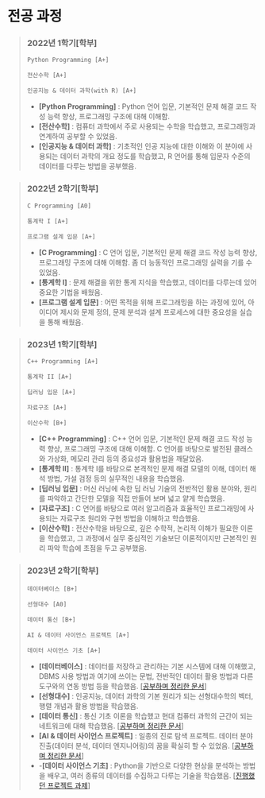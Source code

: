 # 전공 과정
> ### 2022년 1학기[학부]
> ```
> Python Programming [A+]
>
> 전산수학 [A+]
>
> 인공지능 & 데이터 과학(with R) [A+]
> ```
> - **[Python Programming]** : Python 언어 입문, 기본적인 문제 해결 코드 작성 능력 향상, 프로그래밍 구조에 대해 이해함.
> - **[전산수학]** : 컴퓨터 과학에서 주로 사용되는 수학을 학습했고, 프로그래밍과 연계하여 공부할 수 있었음.
> - **[인공지능 & 데이터 과학]** : 기초적인 인공 지능에 대한 이해와 이 분야에 사용되는 데이터 과학의 개요 정도를 학습했고, R 언어를 통해 입문자 수준의 데이터를 다루는 방법을 공부했음.
  
> ### 2022년 2학기[학부]
> ```
> C Programming [A0]
>
> 통계학 I [A+]
>
> 프로그램 설계 입문 [A+]
> ```
> - **[C Programming]** : C 언어 입문, 기본적인 문제 해결 코드 작성 능력 향상, 프로그래밍 구조에 대해 이해함. 좀 더 능동적인 프로그래밍 실력을 기를 수 있었음.
> - **[통계학 I]** : 문제 해결을 위한 통계 지식을 학습했고, 데이터를 다루는데 있어 중요한 기법을 배웠음.
> - **[프로그램 설계 입문]** : 어떤 목적을 위해 프로그래밍을 하는 과정에 있어, 아이디어 제시와 문제 정의, 문제 분석과 설계 프로세스에 대한 중요성을 실습을 통해 배웠음.

> ### 2023년 1학기[학부]
> ```
> C++ Programming [A+]
>
> 통계학 II [A+]
>
> 딥러닝 입문 [A+]
>
> 자료구조 [A+]
>
> 이산수학 [B+]
> ```
> - **[C++ Programming]** : C++ 언어 입문, 기본적인 문제 해결 코드 작성 능력 향상, 프로그래밍 구조에 대해 이해함. C 언어를 바탕으로 발전된 클래스와 가상화, 메모리 관리 등의 중요성과 활용법을 깨달았음.
> - **[통계학 II]** : 통계학 I를 바탕으로 본격적인 문제 해결 모델의 이해, 데이터 해석 방법, 가설 검정 등의 실무적인 내용을 학습했음.
> - **[딥러닝 입문]** : 머신 러닝에 속한 딥 러닝 기술의 전반적인 활용 분야와, 원리를 파악하고 간단한 모델을 직접 만들어 보며 넓고 얕게 학습했음.
> - **[자료구조]** : C 언어를 바탕으로 여러 알고리즘과 효율적인 프로그래밍에 사용되는 자료구조 원리와 구현 방법을 이해하고 학습했음.
> - **[이산수학]** : 전산수학을 바탕으로, 깊은 수학적, 논리적 이해가 필요한 이론을 학습했고, 그 과정에서 실무 중심적인 기술보단 이론적이지만 근본적인 원리 파악 학습에 초점을 두고 공부했음.

> ### 2023년 2학기[학부]
> ```
> 데이터베이스 [B+]
>
> 선형대수 [A0]
>
> 데이터 통신 [B+]
>
> AI & 데이터 사이언스 프로젝트 [A+]
>
> 데이터 사이언스 기초 [A+]
> ```
> - **[데이터베이스]** : 데이터를 저장하고 관리하는 기본 시스템에 대해 이해했고, DBMS 사용 방법과 여기에 쓰이는 문법, 전반적인 데이터 활용 방법과 다른 도구와의 연동 방법 등을 학습했음. [[공부하며 정리한 문서](https://github.com/CharmStrange/Study/issues/11)]
> - **[선형대수]** : 인공지능, 데이터 과학의 기본 원리가 되는 선형대수학의 벡터, 행렬 개념과 활용 방법을 학습했음.
> - **[데이터 통신]** : 통신 기초 이론을 학습했고 현대 컴퓨터 과학의 근간이 되는 네트워크에 대해 학습했음. [[공부하며 정리한 문서](https://github.com/CharmStrange/Study/issues/16)]
> - **[AI & 데이터 사이언스 프로젝트]** : 일종의 진로 탐색 프로젝트. 데이터 분야 진출(데이터 분석, 데이터 엔지니어링)의 꿈을 확실히 할 수 있었음. [[공부하며 정리한 문서](https://github.com/CharmStrange/Study/issues/17)]
> - -**[데이터 사이언스 기초]** : Python을 기반으로 다양한 현상을 분석하는 방법을 배우고, 여러 종류의 데이터를 수집하고 다루는 기술을 학습했음. [[진행했던 프로젝트 과제](https://github.com/CharmStrange/CoLab_data/tree/main/ipynb-majoring/DS)]
